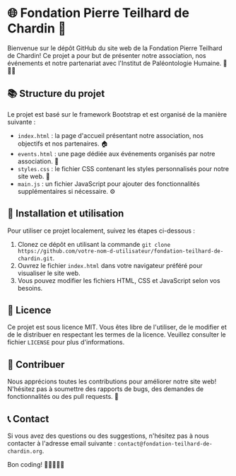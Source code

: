 # 🌐 Fondation Pierre Teilhard de Chardin 🚀

Bienvenue sur le dépôt GitHub du site web de la Fondation Pierre Teilhard de Chardin! Ce projet a pour but de présenter notre association, nos événements et notre partenariat avec l'Institut de Paléontologie Humaine. 🦴🧑‍🔬

## 📚 Structure du projet

Le projet est basé sur le framework Bootstrap et est organisé de la manière suivante :

- `index.html` : la page d'accueil présentant notre association, nos objectifs et nos partenaires. 🏠
- `events.html` : une page dédiée aux événements organisés par notre association. 📅
- `styles.css` : le fichier CSS contenant les styles personnalisés pour notre site web. 🎨
- `main.js` : un fichier JavaScript pour ajouter des fonctionnalités supplémentaires si nécessaire. ⚙️

## 🚀 Installation et utilisation

Pour utiliser ce projet localement, suivez les étapes ci-dessous :

1. Clonez ce dépôt en utilisant la commande `git clone https://github.com/votre-nom-d-utilisateur/fondation-teilhard-de-chardin.git`.
2. Ouvrez le fichier `index.html` dans votre navigateur préféré pour visualiser le site web.
3. Vous pouvez modifier les fichiers HTML, CSS et JavaScript selon vos besoins.

## 📝 Licence

Ce projet est sous licence MIT. Vous êtes libre de l'utiliser, de le modifier et de le distribuer en respectant les termes de la licence. Veuillez consulter le fichier `LICENSE` pour plus d'informations.

## 🤝 Contribuer

Nous apprécions toutes les contributions pour améliorer notre site web! N'hésitez pas à soumettre des rapports de bugs, des demandes de fonctionnalités ou des pull requests. 🙌

## 📞 Contact

Si vous avez des questions ou des suggestions, n'hésitez pas à nous contacter à l'adresse email suivante : `contact@fondation-teilhard-de-chardin.org`.

Bon coding! 🎉👩‍💻👨‍💻
